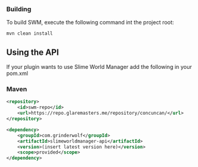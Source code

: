 ### Building

To build SWM, execute the following command int the project root:

```
mvn clean install
```

## Using the API

If your plugin wants to use Slime World Manager add the following in your pom.xml

### Maven

```xml
<repository>
    <id>swm-repo</id>
    <url>https://repo.glaremasters.me/repository/concuncan/</url>
</repository>
```
```xml
<dependency>
    <groupId>com.grinderwolf</groupId>
    <artifactId>slimeworldmanager-api</artifactId>
    <version>(insert latest version here)</version>
    <scope>provided</scope>
</dependency>
```